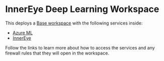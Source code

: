 # InnerEye Deep Learning Workspace

This deploys a [Base workspace](./base.md) with the following services inside:

- [Azure ML](../../../tre-templates/workspace-services/azure-ml)
- [InnerEye](../../../tre-templates/workspace-services/inner-eye)

Follow the links to learn more about how to access the services and any firewall rules that they will open in the workspace.
